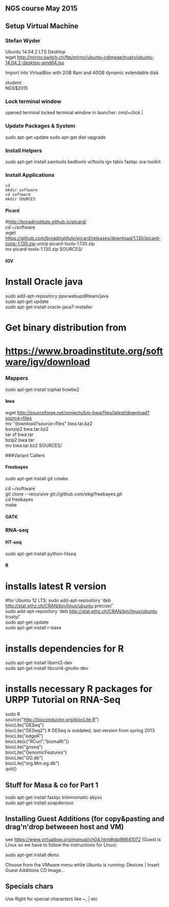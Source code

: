 

## NGS course May 2015

## Setup Virtual Machine 

### Stefan Wyder

Ubuntu 14.04.2 LTS Desktop  
wget http://mirror.switch.ch/ftp/mirror/ubuntu-cdimage/trusty/ubuntu-14.04.2-desktop-amd64.iso

Import into VirtualBox with 2GB Ram and 40GB dynamic extendable disk

student  
NGS$2015  


### Lock terminal window
opened terminal
locked terminal window in launcher:
cmd+click | <Lock from Launcher>


### Update Packages & System

sudo apt-get update
sudo apt-get dist-upgrade


### Install Helpers
sudo apt-get install samtools bedtools vcftools igv tabix fastqc sra-toolkit


### Install Applications

```
cd 
mkdir software
cd software
mkdir SOURCES
```

#### Picard
 #http://broadinstitute.github.io/picard/  
cd ~/software  
wget https://github.com/broadinstitute/picard/releases/download/1.130/picard-tools-1.130.zip
unzip picard-tools-1.130.zip  
mv picard-tools-1.130.zip SOURCES/  

#### IGV
 # Install Oracle java  
sudo add-apt-repository ppa:webupd8team/java  
sudo apt-get update  
sudo apt-get install oracle-java7-installer  

 # Get binary distribution from
 # https://www.broadinstitute.org/software/igv/download


### Mappers

sudo apt-get install tophat bowtie2


#### bwa
wget http://sourceforge.net/projects/bio-bwa/files/latest/download?source=files  
mv "download?source=files" bwa.tar.bz2  
bunzip2 bwa.tar.bz2  
tar xf bwa.tar  
bzip2 bwa.tar  
mv bwa.tar.bz2 SOURCES/  



###Variant Callers 

#### Freebayes
sudo apt-get install git cmake

cd ~/software  
git clone --recursive git://github.com/ekg/freebayes.git  
cd freebayes  
make

#### GATK



### RNA-seq

#### HT-seq
sudo apt-get install python-htseq

#### R
 # installs latest R version
 #for Ubuntu 12 LTS: sudo add-apt-repository 'deb http://stat.ethz.ch/CRAN/bin/linux/ubuntu precise/'  
sudo add-apt-repository 'deb http://stat.ethz.ch/CRAN/bin/linux/ubuntu trusty/'  
sudo apt-get update  
sudo apt-get install r-base  

 # installs dependencies for R  
sudo apt-get install libxml2-dev  
sudo apt-get install libcurl4-gnutls-dev  

 # installs necessary R packages for URPP Tutorial on RNA-Seq
sudo R  
source("http://bioconductor.org/biocLite.R")  
biocLite("DESeq")  
biocLite("DESeq2")  # DESeq is outdated, last version from spring 2013
biocLite("edgeR")  
biocLite(c("RCurl","biomaRt"))  
biocLite("goseq")  
biocLite("GenomicFeatures")  
biocLite("GO.db")  
biocLite("org.Mm.eg.db")  
quit()  

## Stuff for Masa & co for Part 1
sudo apt-get install fastqc trimmomatic abyss  
sudo apt-get install soapdenovo


## Installing Guest Additions (for copy&pasting and drag'n'drop betweeen host and VM)

see https://www.virtualbox.org/manual/ch04.html#idp96641072
(Guest is Linux so we have to follow the instructions for Linux)

sudo apt-get install dkms

Choose from the VMware menu while Ubuntu is running:   Devices | Insert Guest Additions CD Image...


## Specials chars
Use Right <Alt> for special characters like ~, | etc




